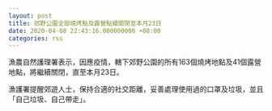 ```yaml
---
layout: post
title: 郊野公園全部燒烤點及露營點續關閉至本月23日
date: 2020-04-08 22:43:16.000000000 +08:00
categories: rss
---
```


漁農自然護理署表示，因應疫情，轄下郊野公園的所有163個燒烤地點及41個露營地點，將繼續關閉，直至本月23日。

漁護署提醒郊遊人士，保持合適的社交距離，妥善處理使用過的口罩及垃圾，並且「自己垃圾、自己帶走」。
